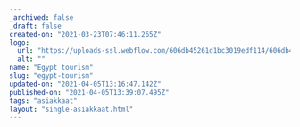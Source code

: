 ```yaml
---
_archived: false
_draft: false
created-on: "2021-03-23T07:46:11.265Z"
logo:
  url: "https://uploads-ssl.webflow.com/606db45261d1bc3019edf114/606db45261d1bcff25edf1be_egypt.png"
  alt: ""
name: "Egypt tourism"
slug: "egypt-tourism"
updated-on: "2021-04-05T13:16:47.142Z"
published-on: "2021-04-05T13:39:07.495Z"
tags: "asiakkaat"
layout: "single-asiakkaat.html"
---
```



